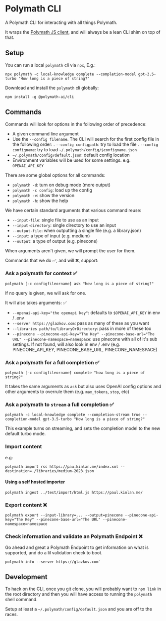 # Polymath CLI

A Polymath CLI for interacting with all things Polymath.

It wraps the [Polymath JS client](https://github.com/polymath-ai/polymath-js-client/),
and will always be a lean CLI shim on top of that.

## Setup

You can run a local `polymath` cli via `npx`, E.g.:

```shell
npx polymath -c local-knowledge complete --completion-model gpt-3.5-turbo "How long is a piece of string?"
```

Download and install the `polymath` cli globally:

```shell
npm install -g @polymath-ai/cli
```

## Commands

Commands will look for options in the following order of precedence:

- A given command line argument
- Use the `--config filename`. The CLI will search for the first config file
  in the following order:
  . `--config configpath`: try to load the file
  . `--config configname`: try to load `~/.polymath/config/$configname.json`
- `~/.polymath/config/default.json`: default config location
- Environment variables will be used for some settings. e.g. `OPENAI_API_KEY`

There are some global options for all commands:

- `polymath -d`: turn on debug mode (more output)
- `polymath -c config`: load up the config
- `polymath -v`: show the version
- `polymath -h`: show the help

We have certain standard arguments that various command reuse:

- `--input-file`: single file to use as an input
- `--input-directory`: single directory to use an input
- `--output-file`: when outputting a single file (e.g. a library.json)
- `--input`: a type of input (e.g. medium)
- `--output`: a type of output (e.g. pinecone)

When arguments aren't given, we will prompt the user for them.

Commands that we do ✅, and will ❌, support:

### Ask a polymath for context ✅

```shell
polymath [-c configfileorname] ask "how long is a piece of string?"
```

If no query is given, we will ask for one.

It will also takes arguments: ✅

- `--openai-api-key="the openapi key"`: defaults to `$OPENAI_API_KEY` in env / .env
- `--server https://glazkov.com`: pass as many of these as you want
- `--libraries path/to/libraryOrDirectory`: pass in more of these too
- `--pinecone --pinecone-api-key="The Key" --pinecone-base-url="The URL" --pinecone-namespace=namespace`: use pinecone with all of it's sub settings. If not found, will also look in env / .env (e.g. PINECONE_API_KEY, PINECONE_BASE_URL, PINECONE_NAMESPACE)

### Ask a polymath for a full completion ✅

```shell
polymath [-c configfileorname] complete "how long is a piece of string?"
```

It takes the same arguments as `ask` but also uses OpenAI config options and other arguments to overrule them (e.g. `max_tokens`, `stop`, etc)

### Ask a polymath to `stream` a full completion ✅

```shell
polymath -c local-knowledge complete --completion-stream true --completion-model gpt-3.5-turbo "How long is a piece of string?"
```

This example turns on streaming, and sets the completion model to the new default turbo mode.

### Import content

e.g:

```shell
polymath import rss https://pau.kinlan.me/index.xml --destination=./libraries/medium-2023.json
```

#### Using a self hosted importer

```shell
polymath ingest ../test/import/html.js https://paul.kinlan.me/
```

### Export content ❌

```shell
polymath export --input-library=... --output=pinecone --pinecone-api-key="The Key" --pinecone-base-url="The URL" --pinecone-namespace=namespace
```

### Check information and validate an Polymath Endpoint ❌

Go ahead and great a Polymath Endpoint to get information on what is supported,
and do a lil validation check to boot.

```shell
polymath info --server https://glazkov.com`
```

## Development

To hack on the CLI, once you git clone, you will probably want to `npm link` in the root directory and then you will have access to running the `polymath` shell command.

Setup at least a `~/.polymath/config/default.json` and you are off to the races.
